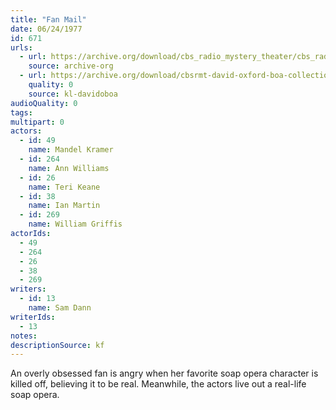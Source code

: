 ```yaml
---
title: "Fan Mail"
date: 06/24/1977
id: 671
urls: 
  - url: https://archive.org/download/cbs_radio_mystery_theater/cbs_radio_mystery_theater-0651-0700.zip/cbs_radio_mystery_theater-0651-0700%2Fcbsrmt_0671_fan_mail.mp3
    source: archive-org
  - url: https://archive.org/download/cbsrmt-david-oxford-boa-collection/CBSRMT-770624-0671-Fan-Mail-(128-48)_WBBM-JE-{BoA}.mp3
    quality: 0
    source: kl-davidoboa
audioQuality: 0
tags: 
multipart: 0
actors:  
  - id: 49
    name: Mandel Kramer  
  - id: 264
    name: Ann Williams  
  - id: 26
    name: Teri Keane  
  - id: 38
    name: Ian Martin  
  - id: 269
    name: William Griffis
actorIds:  
  - 49  
  - 264  
  - 26  
  - 38  
  - 269
writers:  
  - id: 13
    name: Sam Dann
writerIds:  
  - 13
notes: 
descriptionSource: kf
---
```

An overly obsessed fan is angry when her favorite soap opera character is killed off, believing it to be real. Meanwhile, the actors live out a real-life soap opera.